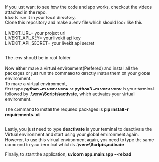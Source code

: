 If you just want to see how the code and app works, checkout the videos attached in the repo.
<br>
Else to run it in your local directory, <br>
Clone this repository and make a .env file which should look like this <br>
<br>
LIVEKIT_URL= your project url <br>
LIVEKIT_API_KEY= your livekit api key <br>
LIVEKIT_API_SECRET= your livekit api secret <br><br>

The .env should be in root folder.
<br><br>
Now either make a virtual environment(Prefered) and install all the packages or just run the command to directly install them on your global environment.<br>
To make a virtual environment,<br>
first type **python -m venv venv** or **python3 -m venv venv** in your terminal<br>
followed by **.\venv\Scripts\activate**, which activates your virtual environment.<br>
<br>
The command to install the required packages is **pip install -r requirements.txt** <br><br>

Lastly, you just need to type **deactivate** in your terminal to deactivate the Virtual environment and start using your global environment again. <br>
However, to use this virtual environment again, you need to type the same command in your terminal which is **.\venv\Scripts\activate**

Finally, to start the application, **uvicorn app.main:app --reload**

